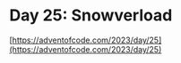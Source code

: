 # Day 25: Snowverload

[https://adventofcode.com/2023/day/25](https://adventofcode.com/2023/day/25)
